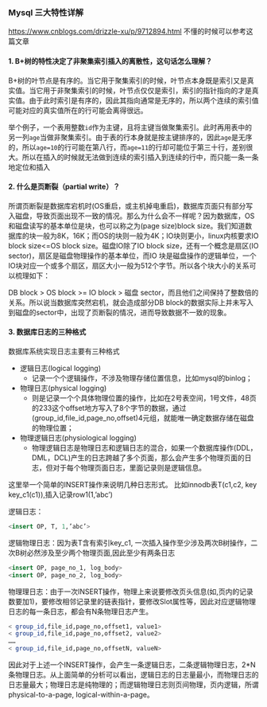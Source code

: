 ### Mysql 三大特性详解

https://www.cnblogs.com/drizzle-xu/p/9712894.html 不懂的时候可以参考这篇文章

#### 1. B+树的特性决定了非聚集索引插入的离散性，这句话怎么理解？

B+树的叶节点是有序的。当它用于聚集索引的时候，叶节点本身既是索引又是真实值。当它用于非聚集索引的时候，叶节点仅仅是索引，索引的指针指向的才是真实值。由于此时索引是有序的，因此其指向通常是无序的，所以两个连续的索引值可能对应的真实值所在的行可能会离得很远。

举个例子，一个表用整数`id`作为主键，且将主键当做聚集索引。此时再用表中的另一列`age`当做非聚集索引。由于表的行本身就是按主键排序的，因此`age`是无序的，所以`age=10`的行可能在第八行，而`age=11`的行却可能位于第三十行，差别很大。所以在插入的时候就无法做到连续的索引插入到连续的行中，而只能一条一条地定位和插入

#### 2. 什么是页断裂（partial write）？

所谓页断裂是数据库宕机时(OS重启，或主机掉电重启)，数据库页面只有部分写入磁盘，导致页面出现不一致的情况。那么为什么会不一样呢？因为数据库，OS和磁盘读写的基本单位是块，也可以称之为(page size)block size。我们知道数据库的块一般为8K，16K；而OS的块则一般为4K；IO块则更小，linux内核要求IO block size<=OS block size。磁盘IO除了IO block size，还有一个概念是扇区(IO sector)，扇区是磁盘物理操作的基本单位，而IO 块是磁盘操作的逻辑单位，一个IO块对应一个或多个扇区，扇区大小一般为512个字节。所以各个块大小的关系可以梳理如下：

DB block > OS block >= IO block > 磁盘 sector，而且他们之间保持了整数倍的关系。所以说当数据库突然宕机，就会造成部分DB block的数据实际上并未写入到磁盘的sector中，出现了页断裂的情况，进而导致数据不一致的现象。

#### 3. 数据库日志的三种格式

数据库系统实现日志主要有三种格式

- 逻辑日志(logical logging)
    - 记录一个个逻辑操作，不涉及物理存储位置信息，比如mysql的binlog；
- 物理日志(physical logging)
    - 则是记录一个个具体物理位置的操作，比如在2号表空间，1号文件，48页的233这个offset地方写入了8个字节的数据，通过(group_id,file_id,page_no,offset)4元组，就能唯一确定数据存储在磁盘的物理位置；
- 物理逻辑日志(physiological logging)
    - 物理逻辑日志是物理日志和逻辑日志的混合，如果一个数据库操作(DDL，DML，DCL)产生的日志跨越了多个页面，那么会产生多个物理页面的日志，但对于每个物理页面日志，里面记录则是逻辑信息。

这里举一个简单的INSERT操作来说明几种日志形式。
比如innodb表T(c1,c2, key key_c1(c1)),插入记录row1(1,’abc’)

逻辑日志：

```sql
<insert OP, T, 1,’abc’>
```

逻辑物理日志：因为表T含有索引key_c1, 一次插入操作至少涉及两次B树操作，二次B树必然涉及至少两个物理页面,因此至少有两条日志

```sql
<insert OP, page_no_1, log_body>
<insert OP, page_no_2, log_body>
```

物理理日志：由于一次INSERT操作，物理上来说要修改页头信息(如,页内的记录数要加1)，要修改相邻记录里的链表指针，要修改Slot属性等，因此对应逻辑物理日志的每一条日志，都会有N条物理日志产生。

```sql
< group_id,file_id,page_no,offset1, value1>
< group_id,file_id,page_no,offset2, value2>
……
< group_id,file_id,page_no,offsetN, valueN>
```

因此对于上述一个INSERT操作，会产生一条逻辑日志，二条逻辑物理日志，2*N条物理日志。从上面简单的分析可以看出，逻辑日志的日志量最小，而物理日志的日志量最大；物理日志是纯物理的；而逻辑物理日志则页间物理，页内逻辑，所谓physical-to-a-page, logical-within-a-page。

















